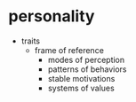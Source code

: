 # personality

- traits
  - frame of reference
    - modes of perception
    - patterns of behaviors
    - stable motivations
    - systems of values
